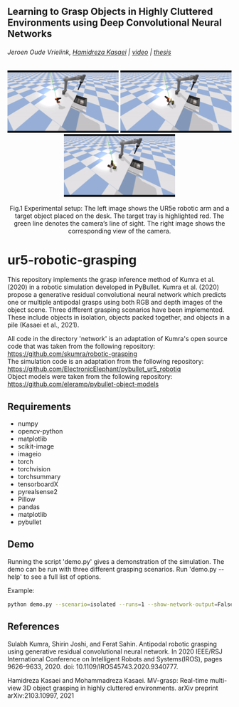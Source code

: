 ## Learning to Grasp Objects in Highly Cluttered Environments using Deep Convolutional Neural Networks

###### Jeroen Oude Vrielink, [Hamidreza Kasaei](https://hkasaei.github.io/) | [video](https://youtu.be/fXpZMnZUZoA) | [thesis](https://fse.studenttheses.ub.rug.nl/25369/)

##
<p align="center">
  <img src="images/isolated.gif" width="250" title="">
  <img src="images/packed.gif" width="250" title="">
  <img src="images/pile.gif" width="250" title="">


</p>
<p align="center">
  Fig.1 Experimental setup: The left image shows the UR5e robotic arm and a target object placed on the desk. The target tray is highlighted red. The green line denotes the camera’s line of sight. The right image shows the corresponding view of the camera.
</p>

# ur5-robotic-grasping
This repository implements the grasp inference method of Kumra et al. (2020) in a robotic simulation developed in PyBullet. Kumra et al. (2020) propose a generative residual convolutional neural network which predicts one or multiple antipodal grasps using both RGB and depth images of the object scene. Three different grasping scenarios have been implemented. These include objects in isolation, objects packed together, and objects in a pile (Kasaei et al., 2021). 

All code in the directory 'network' is an adaptation of Kumra's open source code that was taken from the following repository: https://github.com/skumra/robotic-grasping  
The simulation code is an adaptation from the following repository: https://github.com/ElectronicElephant/pybullet_ur5_robotiq  
Object models were taken from the following repository: https://github.com/eleramp/pybullet-object-models

## Requirements
- numpy
- opencv-python
- matplotlib
- scikit-image
- imageio
- torch
- torchvision
- torchsummary
- tensorboardX
- pyrealsense2
- Pillow
- pandas
- matplotlib
- pybullet

## Demo
Running the script 'demo.py' gives a demonstration of the simulation. The demo can be run with three different grasping scenarios. Run 'demo.py --help' to see a full list of options.

Example:
```bash
python demo.py --scenario=isolated --runs=1 --show-network-output=False
```
## References
Sulabh Kumra, Shirin Joshi, and Ferat Sahin.  Antipodal robotic grasping using generative residual convolutional neural network. In 2020 IEEE/RSJ International Conference on Intelligent Robots and Systems(IROS), pages 9626–9633, 2020. doi: 10.1109/IROS45743.2020.9340777.

Hamidreza Kasaei and Mohammadreza Kasaei. MV-grasp: Real-time multi-view 3D object grasping in highly cluttered environments. arXiv preprint arXiv:2103.10997, 2021
